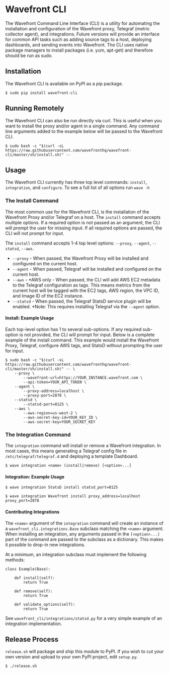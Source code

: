 

# Wavefront CLI

The Wavefront Command Line Interface (CLI) is a utility for automating the installation and configuration of the Wavefront proxy, 
Telegraf (metric collector agent), and integrations. Future versions will provide an interface for common API tasks such as adding source tags to 
a host, deploying dashboards, and sending events into Wavefront. The CLI uses native package managers to install packages (i.e. yum, apt-get) and therefore
should be run as sudo.

## Installation

The Wavefront CLI is available on PyPI as a pip package.

```
$ sudo pip install wavefront-cli
```

## Running Remotely

The Wavefront CLI can also be run directly via curl. This is useful when you want to install the proxy and/or agent in a single command.
Any command line arguments added to the example below will be passed to the Wavefront CLI.
 
 ```
 $ sudo bash -c "$(curl -sL https://raw.githubusercontent.com/wavefronthq/wavefront-cli/master/sh/install.sh)" --
 ```
 
## Usage

The Wavefront CLI currently has three top level commands: `install`, `integration`, and `configure`. 
To see a full list of all options run `wave -h`

### The Install Command

The most common use for the Wavefront CLI, is the installation of the Wavefront Proxy and/or Telegraf on a host.
The `install` command accepts multiple options. If a required option is not passed as an argument, the CLI will prompt the user for missing input. 
If all required options are passed, the CLI will not prompt for input.

The `install` command accepts 1-4 top level options: `--proxy`, `--agent`, `--statsd`, `--aws`.

- `--proxy` - When passed, the Wavefront Proxy will be installed and configured on the current host.
- `--agent` - When passed, Telegraf will be installed and configured on the current host.
- `--aws` - *AWS only - When passed, the CLI will add AWS EC2 metadata to the Telegraf configuration as tags. This means metrics from the current host will be tagged with the EC2 tags, AWS region, the VPC ID, and Image ID of the EC2 instance.
- `--statsd` - When passed, the Telegraf StatsD service plugin will be enabled. *Note: This requires installing Telegraf via the `--agent` option. 

#### Install: Example Usage

Each top-level option has 1 to several sub-options. If any required sub-option is not provided, the CLI will prompt for input. 
Below is a complete example of the install command. This example would install the Wavefront Proxy, Telegraf, configure AWS tags, and StatsD 
without prompting the user for input.

```
$ sudo bash -c "$(curl -sL https://raw.githubusercontent.com/wavefronthq/wavefront-cli/master/sh/install.sh)" -- \
    --proxy \
        --wavefront-url=https://YOUR_INSTANCE.wavefront.com \
        --api-token=YOUR_API_TOKEN \
    --agent \
        --proxy-address=localhost \
        --proxy-port=2878 \
    --statsd \
        --statsd-port=8125 \
    --aws \
        --aws-region=us-west-2 \
        --aws-secret-key-id=YOUR_KEY_ID \
        --aws-secret-key=YOUR_SECRET_KEY
```
 
### The Integration Command

The `integration` command will install or remove a Wavefront integration. In most cases, this means generating a Telegraf config file in `/etc/telegraf/telegraf.d`
and deploying a template Dashboard.

```
$ wave integration <name> (install|remove) [<option>...]
```

#### Integration: Example Usage

```
$ wave integration StatsD install statsd_port=8125
```

```
$ wave integration Wavefront install proxy_address=localhost proxy_port=2878
```

#### Contributing Integrations

The `<name>` argument of the `integration` command will create an instance of a `wavefront_cli.integrations.Base` subclass matching the `<name>` argument. 
When installing an integration, any arguments passed in the `[<option>...]` part of the command are passed to the subclass as a dictionary. This makes it possible
to drop-in new integrations.

At a minimum, an integration subclass must implement the following methods:
```
class Example(Base):

    def install(self):
        return True
        
    def remove(self):
        return True

    def validate_options(self):
        return True
```

See `wavefront_cli/integrations/statsd.py` for a very simple example of an integration implementation.  


## Release Process

`release.sh` will package and ship this module to PyPI. If you wish to cut your own version and upload to your own PyPI project, edit `setup.py`.

```
$ ./release.sh
```
